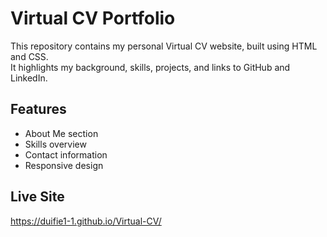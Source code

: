 # Virtual CV Portfolio

This repository contains my personal Virtual CV website, built using HTML and CSS.  
It highlights my background, skills, projects, and links to GitHub and LinkedIn.

## Features
- About Me section
- Skills overview
- Contact information
- Responsive design

## Live Site
https://duifie1-1.github.io/Virtual-CV/
